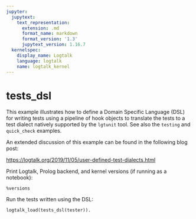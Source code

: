 ```yaml
---
jupyter:
  jupytext:
    text_representation:
      extension: .md
      format_name: markdown
      format_version: '1.3'
      jupytext_version: 1.16.7
  kernelspec:
    display_name: Logtalk
    language: logtalk
    name: logtalk_kernel
---
```


<!--
________________________________________________________________________

This file is part of Logtalk <https://logtalk.org/>  
SPDX-FileCopyrightText: 1998-2025 Paulo Moura <pmoura@logtalk.org>  
SPDX-License-Identifier: Apache-2.0

Licensed under the Apache License, Version 2.0 (the "License");
you may not use this file except in compliance with the License.
You may obtain a copy of the License at

    http://www.apache.org/licenses/LICENSE-2.0

Unless required by applicable law or agreed to in writing, software
distributed under the License is distributed on an "AS IS" BASIS,
WITHOUT WARRANTIES OR CONDITIONS OF ANY KIND, either express or implied.
See the License for the specific language governing permissions and
limitations under the License.
________________________________________________________________________
-->

# tests_dsl

This example illustrates how to define a Domain Specific Language (DSL)
for writing tests using a pipeline of hook objects to translate the tests
to a test dialect natively supported by the `lgtunit` tool. See also the
`testing` and `quick_check` examples.

An extended discussion of this example can be found in the following blog
post:

https://logtalk.org/2019/11/05/user-defined-test-dialects.html

Print Logtalk, Prolog backend, and kernel versions (if running as a notebook):

```logtalk
%versions
```

Run the tests written using the DSL:

```logtalk
logtalk_load(tests_dsl(tester)).
```
